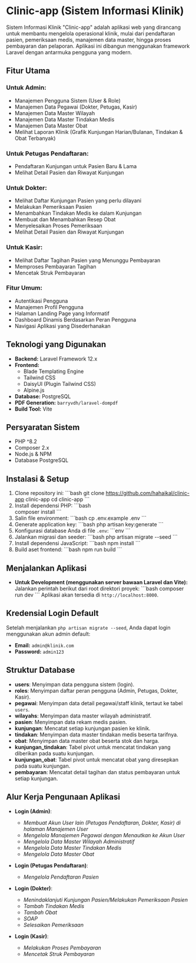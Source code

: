 # Clinic-app (Sistem Informasi Klinik)

Sistem Informasi Klinik "Clinic-app" adalah aplikasi web yang dirancang untuk membantu mengelola operasional klinik, mulai dari pendaftaran pasien, pemeriksaan medis, manajemen data master, hingga proses pembayaran dan pelaporan. Aplikasi ini dibangun menggunakan framework Laravel dengan antarmuka pengguna yang modern.

## Fitur Utama

### Untuk Admin:
- Manajemen Pengguna Sistem (User & Role)
- Manajemen Data Pegawai (Dokter, Petugas, Kasir)
- Manajemen Data Master Wilayah
- Manajemen Data Master Tindakan Medis
- Manajemen Data Master Obat
- Melihat Laporan Klinik (Grafik Kunjungan Harian/Bulanan, Tindakan & Obat Terbanyak)

### Untuk Petugas Pendaftaran:
- Pendaftaran Kunjungan untuk Pasien Baru & Lama
- Melihat Detail Pasien dan Riwayat Kunjungan

### Untuk Dokter:
- Melihat Daftar Kunjungan Pasien yang perlu dilayani
- Melakukan Pemeriksaan Pasien
- Menambahkan Tindakan Medis ke dalam Kunjungan
- Membuat dan Menambahkan Resep Obat
- Menyelesaikan Proses Pemeriksaan
- Melihat Detail Pasien dan Riwayat Kunjungan

### Untuk Kasir:
- Melihat Daftar Tagihan Pasien yang Menunggu Pembayaran
- Memproses Pembayaran Tagihan
- Mencetak Struk Pembayaran

### Fitur Umum:
- Autentikasi Pengguna
- Manajemen Profil Pengguna
- Halaman Landing Page yang Informatif
- Dashboard Dinamis Berdasarkan Peran Pengguna
- Navigasi Aplikasi yang Disederhanakan

## Teknologi yang Digunakan

- **Backend:** Laravel Framework 12.x
- **Frontend:**
    - Blade Templating Engine
    - Tailwind CSS
    - DaisyUI (Plugin Tailwind CSS)
    - Alpine.js
- **Database:** PostgreSQL
- **PDF Generation:** `barryvdh/laravel-dompdf`
- **Build Tool:** Vite

## Persyaratan Sistem

- PHP ^8.2
- Composer 2.x
- Node.js & NPM
- Database PostgreSQL

## Instalasi & Setup

1.  Clone repository ini:
    \`\`\`bash
    git clone https://github.com/hahaikal/clinic-app clinic-app
    cd clinic-app
    \`\`\`
2.  Install dependensi PHP:
    \`\`\`bash      
    composer install
    \`\`\`
3.  Salin file environment:
    \`\`\`bash
    cp .env.example .env
    \`\`\`
4.  Generate application key:
    \`\`\`bash
    php artisan key:generate
    \`\`\`
5.  Konfigurasi database Anda di file `.env`:
    \`\`\`env
    \`\`\`
6.  Jalankan migrasi dan seeder:
    \`\`\`bash
    php artisan migrate --seed
    \`\`\`
7.  Install dependensi JavaScript:
    \`\`\`bash
    npm install
    \`\`\`
8.  Build aset frontend:
    \`\`\`bash
    npm run build
    \`\`\`

## Menjalankan Aplikasi

- **Untuk Development (menggunakan server bawaan Laravel dan Vite):**
  Jalankan perintah berikut dari root direktori proyek:
  \`\`\`bash
  composer run dev
  \`\`\`
  Aplikasi akan tersedia di `http://localhost:8000`.

## Kredensial Login Default

Setelah menjalankan `php artisan migrate --seed`, Anda dapat login menggunakan akun admin default:
- **Email:** `admin@klinik.com`
- **Password:** `admin123`

## Struktur Database
- **users**: Menyimpan data pengguna sistem (login).
- **roles**: Menyimpan daftar peran pengguna (Admin, Petugas, Dokter, Kasir).
- **pegawai**: Menyimpan data detail pegawai/staff klinik, tertaut ke tabel `users`.
- **wilayahs**: Menyimpan data master wilayah administratif.
- **pasien**: Menyimpan data rekam medis pasien.
- **kunjungan**: Mencatat setiap kunjungan pasien ke klinik.
- **tindakan**: Menyimpan data master tindakan medis beserta tarifnya.
- **obat**: Menyimpan data master obat beserta stok dan harga.
- **kunjungan_tindakan**: Tabel pivot untuk mencatat tindakan yang diberikan pada suatu kunjungan.
- **kunjungan_obat**: Tabel pivot untuk mencatat obat yang diresepkan pada suatu kunjungan.
- **pembayaran**: Mencatat detail tagihan dan status pembayaran untuk setiap kunjungan.


## Alur Kerja Pengunaan Aplikasi
- **Login (Admin)**: 
    - *Membuat Akun User lain (Petugas Pendaftaran, Dokter, Kasir) di halaman Manajemen User*
    - *Mengelola Manajemen Pegawai dengan Menautkan ke Akun User*
    - *Mengelola Data Master Wilayah Administratif*
    - *Mengelola Data Master Tindakan Medis*
    - *Mengelola Data Master Obat*

- **Login (Petugas Pendaftaran)**:
    - *Mengelola Pendaftaran Pasien*

- **Login (Dokter)**:
    - *Menindaklanjuti Kunjungan Pasien/Melakukan Pemeriksaan Pasien*
    - *Tambah Tindakan Medis*
    - *Tambah Obat*
    - *SOAP*
    - *Selesaikan Pemeriksaan*

- **Login (Kasir)**: 
    - *Melakukan Proses Pembayaran*
    - *Mencetak Struk Pembayaran*